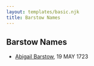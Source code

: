 ```yaml
---
layout: templates/basic.njk
title: Barstow Names
---
```

## Barstow Names
- [Abigail Barstow](/people/9/9488484), 19 MAY 1723